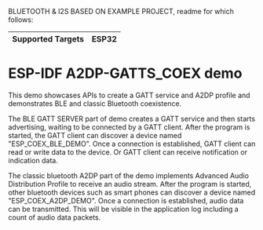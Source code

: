 BLUETOOTH & I2S BASED ON EXAMPLE PROJECT, readme for which follows:

| Supported Targets | ESP32 |
| ----------------- | ----- |

ESP-IDF A2DP-GATTS_COEX demo
======================
This demo showcases APIs to create a GATT service and A2DP profile and demonstrates BLE and classic Bluetooth coexistence.

The BLE GATT SERVER part of demo creates a GATT service and then starts advertising, waiting to be connected by a GATT client. After the program is started, the GATT client can discover a device named "ESP_COEX_BLE_DEMO". Once a connection is established, GATT client can read or write data to the device. Or GATT client can receive notification or indication data. 

The classic bluetooth A2DP part of the demo implements Advanced Audio Distribution Profile to receive an audio stream. After the program is started, other bluetooth devices such as smart phones can discover a device named "ESP_COEX_A2DP_DEMO". Once a connection is established, audio data can be transmitted. This will be visible in the application log including a count of audio data packets.